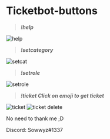 # Ticketbot-buttons



>***!help***   
                 
![help](https://user-images.githubusercontent.com/88189918/220448836-720c3621-6844-4b12-9e1d-93ae8b71a8b3.png)

>***!setcategory***

![setcat](https://user-images.githubusercontent.com/88189918/220448839-8229e6f5-a46e-4537-a978-7ed6cc7d15d1.png)

>***!setrole***

![setrole](https://user-images.githubusercontent.com/88189918/220448844-a146f03b-dc9a-4d88-b29b-af4846f4fa97.png)

>***!ticket Click on emoji to get ticket***

![ticket](https://user-images.githubusercontent.com/88189918/220448845-60d11231-7977-4c02-9423-00150c106389.png)
![ticket delete](https://user-images.githubusercontent.com/88189918/220448847-d8ea43af-27c1-4024-a8e8-207c69152b06.png)





No need to thank me ;D

Discord: Sowwyz#1337
